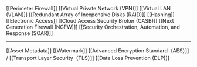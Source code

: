 
[[Perimeter Firewall]]
[[Virtual Private Network (VPN)]]
[[Virtual LAN (VLAN)]]
[[Redundant Array of Inexpensive Disks (RAID)]]
[[Hashing]]
[[Electronic Access]]
[[Cloud Access Security Broker (CASB)]]
[[Next Generation Firewall (NGFW)]]
[[Security Orchestration, Automation, and Response (SOAR)]]

---

[[Asset Metadata]]
[[Watermark]]
[[Advanced Encryption Standard（AES）]] / [[Transport Layer Security（TLS）]]
[[Data Loss Prevention (DLP)]]

